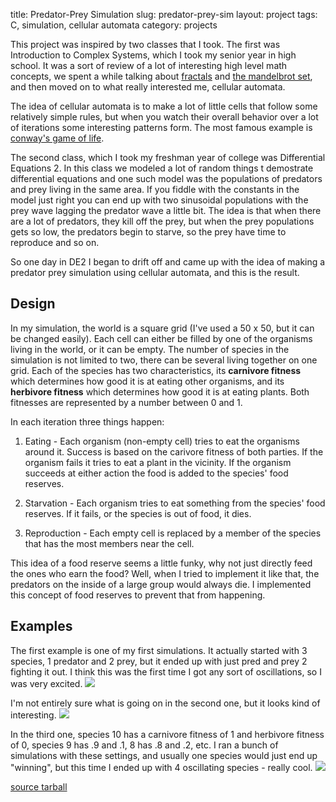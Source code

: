 title: Predator-Prey Simulation
slug: predator-prey-sim
layout: project
tags: C, simulation, cellular automata
category: projects

This project was inspired by two classes that I took.  The first was
Introduction to Complex Systems, which I took my senior year in high school. It
was a sort of review of a lot of interesting high level math concepts, we spent
a while talking about [fractals](http://en.wikipedia.org/wiki/Fractal) and
[the mandelbrot set](http://en.wikipedia.org/wiki/Mandelbrot_set), and then
moved on to what really interested me, cellular automata.

The idea of cellular automata is to make a lot of little cells that follow some
relatively simple rules, but when you watch their overall behavior over a lot of
iterations some interesting patterns form. The most famous example is
[conway's game of life](http://en.wikipedia.org/wiki/conway's_game_of_life).

The second class, which I took my freshman year of college was Differential
Equations 2. In this class we modeled a lot of random things t demostrate
differential equations and one such model was the populations of predators and
prey living in the same area. If you fiddle with the constants in the model just
right you can end up with two sinusoidal populations with the prey wave lagging
the predator wave a little bit. The idea is that when there are a lot of
predators, they kill off the prey, but when the prey populations gets so low,
the predators begin to starve, so the prey have time to reproduce and so on.

So one day in DE2 I began to drift off and came up with the idea of making a
predator prey simulation using cellular automata, and this is the result.

<!--more-->

Design
------
In my simulation, the world is a square grid (I've used a 50 x 50, but it can be
changed easily). Each cell can either be filled by one of the organisms living
in the world, or it can be empty. The number of species in the simulation is not
limited to two, there can be several living together on one grid. Each of the
species has two characteristics, its **carnivore fitness** which determines
how good it is at eating other organisms, and its **herbivore fitness** which
determines how good it is at eating plants.  Both fitnesses are represented by
a number between 0 and 1.

In each iteration three things happen:
1. Eating - Each organism (non-empty cell) tries to eat the organisms around it.
Success is based on the carivore fitness of both parties.  If the organism fails
it tries to eat a plant in the vicinity.  If the organism succeeds at either
action the food is added to the species' food reserves.

2. Starvation - Each organism tries to eat something from the species' food reserves.
If it fails, or the species is out of food, it dies.</LI>

3. Reproduction - Each empty cell is replaced by a member of the species that
has the most members near the cell.

This idea of a food reserve seems a little funky, why not just directly feed the ones who earn the food?  Well, when I tried to implement it like that, the predators on the inside of a large group would always die.  I implemented this concept of food reserves to prevent that from happening.

Examples
--------
The first example is one of my first simulations.  It actually started with 3
species, 1 predator and 2 prey, but it ended up with just pred and prey 2
fighting it out. I think this was the first time I got any sort of oscillations,
so I was very excited.
![]({filename}/images/pred-prey1.png)

I'm not entirely sure what is going on in the second one, but it looks kind of
interesting.
![]({filename}/images/pred-prey2.png)

In the third one, species 10 has a carnivore fitness of 1 and herbivore fitness
of 0, species 9 has .9 and .1, 8 has .8 and .2, etc.  I ran a bunch of
simulations with these settings, and usually one species would just end up
"winning", but this time I ended up with 4 oscillating species - really cool.
![]({filename}/images/pred-prey4.png)

[source tarball]({filename}/code/pred-prey.tar.gz)

